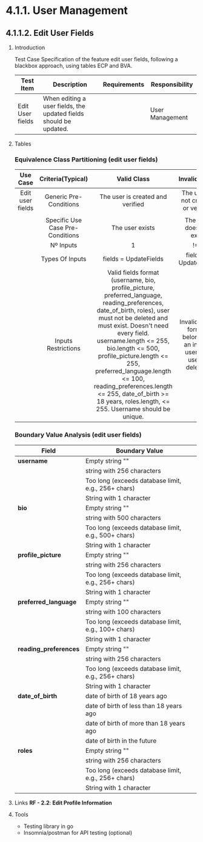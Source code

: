 # 4.1.1. User Management

## 4.1.1.2. Edit User Fields

1. Introduction

    Test Case Specification of the feature edit user fields, following a blackbox approach, using tables ECP and BVA.

    | Test Item | Description | Requirements | Responsibility |
    |---------------|-----------|------------|------------------|
    | Edit User fields | When editing a user fields, the updated fields should be updated. |  | User Management |

2. Tables

   ### Equivalence Class Partitioning (edit user fields)

    | Use Case | Criteria(Typical) | Valid Class | Invalid Class |
    |:--------:|:-----------------:|:-----------:|:-------------:|
    | Edit user fields | Generic Pre-Conditions | The user is created and verified | The user is not created or verified |
    |  |  |  |  |
    |  | Specific Use Case Pre-Conditions | The user exists | The user does not exist |
    | | Nº Inputs | 1 | !=1 |
    |  | Types Of Inputs | fields = UpdateFields | fields != UpdateFields |
    |  | Inputs Restrictions | Valid fields format (username, bio, profile_picture, preferred_language, reading_preferences, date_of_birth, roles), user must not be deleted and must exist. Doesn't need every field. username.length <= 255, bio.length <= 500, profile_picture.length <= 255, preferred_language.length <= 100, reading_preferences.length <= 255, date_of_birth >= 18 years, roles.length, <= 255. Username should be unique. | Invalid fields format, belongs to an invalid user, the user is deleted. |

   ### Boundary Value Analysis (edit user fields)

    | **Field** | **Boundary Value** |
    |-----------|------------------|
    | **username**  | Empty string "" |
    |   | string with 256 characters |
    |   | Too long (exceeds database limit, e.g., 256+ chars)|
    |   | String with 1 character |
    | **bio**  | Empty string "" |
    |   | string with 500 characters |
    |   | Too long (exceeds database limit, e.g., 500+ chars)|
    |   | String with 1 character |
    | **profile_picture**  | Empty string "" |
    |   | string with 256 characters |
    |   | Too long (exceeds database limit, e.g., 256+ chars)|
    |   | String with 1 character |
    | **preferred_language**  | Empty string "" |
    |   | string with 100 characters |
    |   | Too long (exceeds database limit, e.g., 100+ chars)|
    |   | String with 1 character |
    | **reading_preferences**  | Empty string "" |
    |   | string with 256 characters |
    |   | Too long (exceeds database limit, e.g., 256+ chars)|
    |   | String with 1 character |
    | **date_of_birth**  | date of birth of 18 years ago |
    |   | date of birth of less than 18 years ago |
    |   | date of birth of more than 18 years ago|
    |   | date of birth in the future |
    | **roles**  | Empty string "" |
    |   | string with 256 characters |
    |   | Too long (exceeds database limit, e.g., 256+ chars)|
    |   | String with 1 character |

3. Links
    **RF - 2.2**: **Edit Profile Information**

4. Tools
    - Testing library in go
    - Insomnia/postman for API testing (optional)
